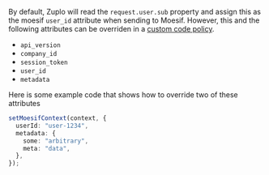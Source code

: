 By default, Zuplo will read the `request.user.sub` property and assign this as
the moesif `user_id` attribute when sending to Moesif. However, this and the
following attributes can be overriden in a
[custom code policy](/policies/custom-code-inbound).

- `api_version`
- `company_id`
- `session_token`
- `user_id`
- `metadata`

Here is some example code that shows how to override two of these attributes

```ts
setMoesifContext(context, {
  userId: "user-1234",
  metadata: {
    some: "arbitrary",
    meta: "data",
  },
});
```
